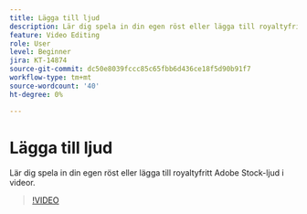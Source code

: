 ```yaml
---
title: Lägga till ljud
description: Lär dig spela in din egen röst eller lägga till royaltyfritt Adobe Stock-ljud i videor
feature: Video Editing
role: User
level: Beginner
jira: KT-14874
source-git-commit: dc50e8039fccc85c65fbb6d436ce18f5d90b91f7
workflow-type: tm+mt
source-wordcount: '40'
ht-degree: 0%

---
```


# Lägga till ljud

Lär dig spela in din egen röst eller lägga till royaltyfritt Adobe Stock-ljud i videor.

>[!VIDEO](https://video.tv.adobe.com/v/3427092?quality=12&learn=on&hidetitle=true)
